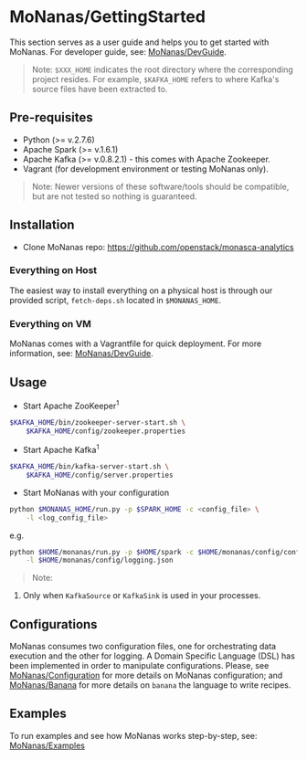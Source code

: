 # MoNanas/GettingStarted

This section serves as a user guide and helps you to get started with MoNanas.
For developer guide, see: [MoNanas/DevGuide](dev_guide.md).

> Note: `$XXX_HOME` indicates the root directory where the corresponding
project resides. For example, `$KAFKA_HOME` refers to where Kafka's source
files have been extracted to.

## Pre-requisites

* Python (>= v.2.7.6)
* Apache Spark (>= v.1.6.1)
* Apache Kafka (>= v.0.8.2.1) - this comes with Apache Zookeeper.
* Vagrant (for development environment or testing MoNanas only).

> Note: Newer versions of these software/tools should be compatible, but are
not tested so nothing is guaranteed.

## Installation

* Clone MoNanas repo: https://github.com/openstack/monasca-analytics

### Everything on Host

The easiest way to install everything on a physical host is through our
provided script, `fetch-deps.sh` located in `$MONANAS_HOME`.

### Everything on VM

MoNanas comes with a Vagrantfile for quick deployment. For more information,
see: [MoNanas/DevGuide](dev_guide.md).

## Usage

* Start Apache ZooKeeper<sup>1</sup>
```bash
$KAFKA_HOME/bin/zookeeper-server-start.sh \
    $KAFKA_HOME/config/zookeeper.properties
```
* Start Apache Kafka<sup>1</sup>
```bash
$KAFKA_HOME/bin/kafka-server-start.sh \
    $KAFKA_HOME/config/server.properties
```
* Start MoNanas with your configuration
```bash
python $MONANAS_HOME/run.py -p $SPARK_HOME -c <config_file> \
    -l <log_config_file>
```
e.g.
```bash
python $HOME/monanas/run.py -p $HOME/spark -c $HOME/monanas/config/config.json \
    -l $HOME/monanas/config/logging.json
```

> Note:
1. Only when `KafkaSource` or `KafkaSink` is used in your processes.

## Configurations
MoNanas consumes two configuration files, one for orchestrating data execution
and the other for logging. A Domain Specific Language (DSL) has been implemented in order to manipulate configurations.
Please, see [MoNanas/Configuration](configuration.md) for more details on MoNanas configuration;
and [MoNanas/Banana](banana.md) for more details on `banana` the language to write recipes.

## Examples

To run examples and see how MoNanas works step-by-step, see: [MoNanas/Examples](examples.md)
